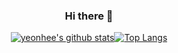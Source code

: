 <div align="center">

### Hi there 👋
  
[![yeonhee's github stats](https://github-readme-stats.vercel.app/api?username=hing9u&show_icons=true&theme=material-palenight&icon_color=ffffff&count_private=true&hide_rank=true&line_height=28&show_owner=false)](https://github.com/anuraghazra/github-readme-stats)[![Top Langs](https://github-readme-stats.vercel.app/api/top-langs/?username=hing9u&card_width=440&title_color=AE82CE&bg_color=292D3E&text_color=fff&card_width=500&langs_count=4&hide=javascript&hide_title=true)](https://github.com/anuraghazra/github-readme-stats)


<!--
**hing9u/hing9u** is a ✨ _special_ ✨ repository because its `README.md` (this file) appears on your GitHub profile.

Here are some ideas to get you started:

- 🔭 I’m currently working on ...
- 🌱 I’m currently learning ...
- 👯 I’m looking to collaborate on ...
- 🤔 I’m looking for help with ...
- 💬 Ask me about ...
- 📫 How to reach me: ...
- 😄 Pronouns: ...
- ⚡ Fun fact: ...
-->

  </div>
